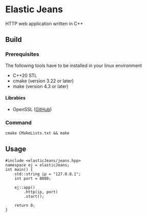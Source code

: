 Elastic Jeans
===
HTTP web application written in C++

## Build
### Prerequisites
The following tools have to be installed in your linux environment
- C++20 STL
- cmake (version 3.22 or later)
- make (version 4.3 or later)
#### Librabies
- OpenSSL ([GitHub](https://github.com/openssl/openssl))

### Command
```
cmake CMakeLists.txt && make
```

## Usage
```
#include <elasticJeans/jeans.hpp>
namespace ej = elasticJeans;
int main() {
    std::string ip = "127.0.0.1";
    int port = 8080;
    
    ej::app()
        .http(ip, port)
        .start();

    return 0;
}
```
